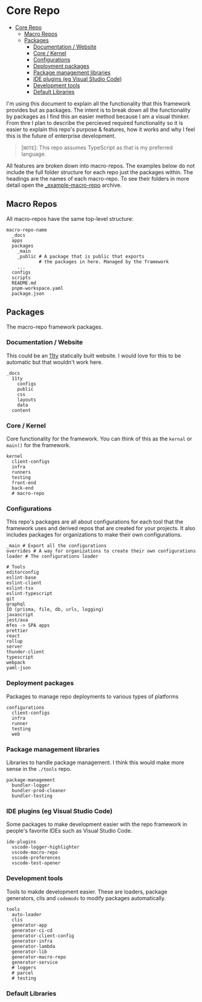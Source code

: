 # Core Repo
- [Core Repo](#core-repo)
  - [Macro Repos](#macro-repos)
  - [Packages](#packages)
    - [Documentation / Website](#documentation--website)
    - [Core / Kernel](#core--kernel)
    - [Configurations](#configurations)
    - [Deployment packages](#deployment-packages)
    - [Package management libraries](#package-management-libraries)
    - [IDE plugins (eg Visual Studio Code)](#ide-plugins-eg-visual-studio-code)
    - [Development tools](#development-tools)
    - [Default Libraries](#default-libraries)

I'm using this document to explain all the functionality that this framework provides but as packages. The intent is to break down all the functionality by packages as I find this an easier method because I am a visual thinker. From thre I plan to describe the percieved required functionality so it is easier to explain this repo's purpose & features, how it works and why I feel this is the future of enterprise development. 

> [`NOTE`]: This repo assumes TypeScript as that is my preferred language. 

All features are broken down into macro-repos. The examples below do not include the full folder structure for each repo just the packages within. The headings are the names of each macro-repo. To see their folders in more detail open the [_example-macro-repo](./_example-macro-repo.zip) archive.

## Macro Repos
All macro-repos have the same top-level structure:
```
macro-repo-name
  _docs
  apps
  packages
    _main
    _public # A package that is public that exports
            # the packages in here. Managed by the framework
    ...
  configs
  scripts
  README.md
  pnpm-workspace.yaml
  package.json
```

## Packages
The macro-repo framework packages.

### Documentation / Website
This could be an [11ty](https://www.11ty.dev/) statically built website. I would love for this to be automatic but that wouldn't work here.
```
_docs
  11ty
    configs
    public
    css
    layouts
    data
  content
```

### Core / Kernel
Core functionality for the framework. You can think of this as the `kernal` or `main()` for the framework.

```
kernel
  client-configs
  infra
  runners
  testing
  front-end
  back-end
  # macro-repo
```

### Configurations
This repo's packages are all about configurations for each tool that the framework uses and derived repos that are created for your projects. It also includes packages for organizations to make their own configurations.

```
_main # Export all the configurations
overrides # A way for organizations to create their own configurations
loader # The configurations loader

# Tools
editorconfig
eslint-base
eslint-client
eslint-tsx
eslint-typescript
git
graphql
IO (prisma, file, db, urls, logging)
javascript
jest/ava
mfes -> SPA apps
prettier
react
rollup
server
thunder-client
typescript
webpack
yaml-json
```

### Deployment packages
Packages to manage repo deployments to various types of platforms

```
configurations
  client-configs
  infra
  runner
  testing
  web
```

### Package management libraries
Libraries to handle package management. I think this would make more sense in the `./tools` repo.

```
package-management
  bundler-logger
  bundler-prod-cleaner
  bundler-testing
```

### IDE plugins (eg Visual Studio Code)
Some packages to make development easier with the repo framework in people's favorite IDEs such as Visual Studio Code.

```
ide-plugins
  vscode-logger-highlighter
  vscode-macro-repo
  vscode-preferences
  vscode-test-opener
```

### Development tools
Tools to makde development easier. These are loaders, package generators, clis and `codemods` to modify packages automatically.

```
tools
  auto-loader
  clis
  generator-app
  generator-ci-cd
  generator-client-config
  generator-infra
  generator-lambda
  generator-lib
  generator-macro-repo
  generator-service
  # loggers
  # parcel
  # testing
```

### Default Libraries